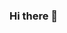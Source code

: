 ### Hi there 👋

<!--
**AndrewChildre/AndrewChildre** is a ✨ _special_ ✨ repository because its `README.md` (this file) appears on your GitHub profile.

[![AndrewChildre GitHub stats](https://github-readme-stats.vercel.app/api?username=AndrewChildre)
](https://github.com/yourUserName/github-readme-stats)

Here are some ideas to get you started:

- 🔭 I’m currently working on ...
- 🌱 I’m currently learning ...
- 👯 I’m looking to collaborate on ...
- 🤔 I’m looking for help with ...
- 💬 Ask me about ...
- 📫 How to reach me: ...
- 😄 Pronouns: ...
- ⚡ Fun fact: ...
-->
